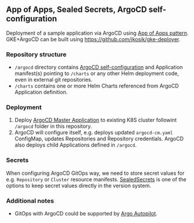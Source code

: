 ## App of Apps, Sealed Secrets, ArgoCD self-configuration
Deployment of a sample application via ArgoCD using [App of Apps pattern](https://argoproj.github.io/argo-cd/operator-manual/declarative-setup/#app-of-apps).
GKE+ArgoCD can be built using https://github.com/jkosik/gke-deployer.

### Repository structure
- `/argocd` directory contains [ArgoCD self-configuration](https://argoproj.github.io/argo-cd/operator-manual/declarative-setup/#atomic-configuration) and Application manifest(s) pointing to `/charts` or any other Helm deployment code, even in external git repositories.
- `/charts` contains one or more Helm Charts referenced from ArgoCD Application definition.

### Deployment
1. Deploy [ArgoCD Master Application](https://github.com/jkosik/argocd-app-of-apps/blob/main/master-application.yaml) to existing K8S cluster followint `/argocd` folder in this repository.
2. ArgoCD will configure itself, e.g. deploys updated `argocd-cm.yaml` ConfigMap, updates Repositories and Repository credentials.
ArgoCD also deploys child Applications defined in `/argocd`.

### Secrets
When configuring ArgoCD GitOps way, we need to store secret values for e.g. `Repository` or `Cluster` resource manifests. [SealedSecrets](https://github.com/jkosik/gke-deployer#secrets-management) is one of the options to keep secret values directly in the version system.

### Additional notes
- GitOps with ArgoCD could be supported by [Argo Autopilot](https://github.com/argoproj-labs/argocd-autopilot).
